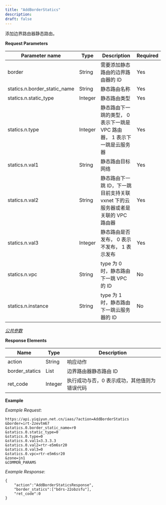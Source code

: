 ```yaml
---
title: "AddBorderStatics"
description: 
draft: false
---
```




添加边界路由器静态路由。


**Request Parameters**

| Parameter name | Type | Description | Required |
| --- | --- | --- | --- |
| border | String | 需要添加静态路由的边界路由器的 ID | Yes |
| statics.n.border_static_name | String | 静态路由名称 | Yes |
| statics.n.static_type | Integer | 静态路由类型 | Yes |
| statics.n.type | Integer | 静态路由下一跳的类型， 0 表示下一跳是 VPC 路由器， 1 表示下一跳是云服务器 | Yes |
| statics.n.val1 | String | 静态路由目标网络 | Yes |
| statics.n.val2 | String | 静态路由下一跳 ID，下一跳目前支持关联 vxnet 下的云服务器或者是关联的 VPC 路由器 | Yes |
| statics.n.val3 | Integer | 静态路由是否发布， 0 表示不发布， 1 表示发布 | Yes |
| statics.n.vpc | String | type 为 0 时，静态路由下一跳 VPC 的 ID | No |
| statics.n.instance | String | type 为 1 时，静态路由下一跳云服务器的 ID | No |

[_公共参数_](../../../parameters/)

**Response Elements**

| Name | Type | Description |
| --- | --- | --- |
| action | String | 响应动作 |
| border_statics | List | 边界路由器静态路由 ID |
| ret_code | Integer | 执行成功与否，0 表示成功，其他值则为错误代码 |

**Example**

_Example Request_:

```
https://api.yiqiyun.net.cn/iaas/?action=AddBorderStatics
&border=irt-2zevtm67
&statics.0.border_static_name=r0
&statics.0.static_type=0
&statics.0.type=0
&statics.0.val1=3.3.3.3
&statics.0.val2=rtr-e5m6sr20
&statics.0.val3=0
&statics.0.vpc=rtr-e5m6sr20
&zone=jn1
&COMMON_PARAMS
```

_Example Response_:

```
{
    "action":"AddBorderStaticsResponse",
    "border_statics":["bdrs-22obzsfu"],
    "ret_code":0
}
```
